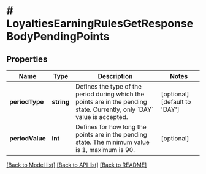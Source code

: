 # # LoyaltiesEarningRulesGetResponseBodyPendingPoints

## Properties

Name | Type | Description | Notes
------------ | ------------- | ------------- | -------------
**periodType** | **string** | Defines the type of the period during which the points are in the pending state. Currently, only &#x60;DAY&#x60; value is accepted. | [optional] [default to 'DAY']
**periodValue** | **int** | Defines for how long the points are in the pending state. The minimum value is 1, maximum is 90. | [optional]

[[Back to Model list]](../../README.md#models) [[Back to API list]](../../README.md#endpoints) [[Back to README]](../../README.md)

